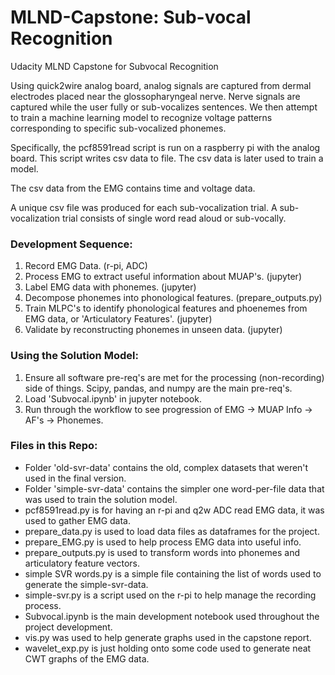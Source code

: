 # MLND-Capstone: Sub-vocal Recognition
Udacity MLND Capstone for Subvocal Recognition

Using quick2wire analog board, analog signals are captured from dermal electrodes placed near the glossopharyngeal nerve.
Nerve signals are captured while the user fully or sub-vocalizes sentences.
We then attempt to train a machine learning model to recognize voltage patterns corresponding to specific sub-vocalized phonemes.

Specifically, the pcf8591read script is run on a raspberry pi with the analog board.
This script writes csv data to file.
The csv data is later used to train a model.

The csv data from the EMG contains time and voltage data.

A unique csv file was produced for each sub-vocalization trial. A sub-vocalization trial consists of single word read aloud or sub-vocally.

### Development Sequence:
1. Record EMG Data. (r-pi, ADC)
2. Process EMG to extract useful information about MUAP's. (jupyter)
2. Label EMG data with phonemes. (jupyter)
3. Decompose phonemes into phonological features. (prepare_outputs.py)
4. Train MLPC's to identify phonological features and phoenemes from EMG data, or 'Articulatory Features'. (jupyter)
5. Validate by reconstructing phonemes in unseen data. (jupyter)

### Using the Solution Model:
1. Ensure all software pre-req's are met for the processing (non-recording) side of things. Scipy, pandas, and numpy are the main pre-req's.
2. Load 'Subvocal.ipynb' in jupyter notebook.
3. Run through the workflow to see progression of EMG -> MUAP Info -> AF's -> Phonemes.

### Files in this Repo:
+ Folder 'old-svr-data' contains the old, complex datasets that weren't used in the final version.
+ Folder 'simple-svr-data' contains the simpler one word-per-file data that was used to train the solution model.
+ pcf8591read.py is for having an r-pi and q2w ADC read EMG data, it was used to gather EMG data.
+ prepare_data.py is used to load data files as dataframes for the project.
+ prepare_EMG.py is used to help process EMG data into useful info.
+ prepare_outputs.py is used to transform words into phonemes and articulatory feature vectors.
+ simple SVR words.py is a simple file containing the list of words used to generate the simple-svr-data.
+ simple-svr.py is a script used on the r-pi to help manage the recording process.
+ Subvocal.ipynb is the main development notebook used throughout the project development.
+ vis.py was used to help generate graphs used in the capstone report.
+ wavelet_exp.py is just holding onto some code used to generate neat CWT graphs of the EMG data. 
